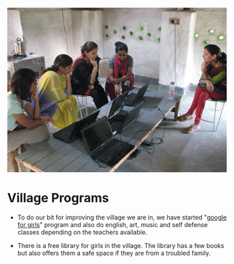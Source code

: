 <!--

Title: Village Programs

-->

![](/images/village01.jpg)

Village Programs
==

* To do our bit for improving the village we are in, we have started "[google for girls](/?p=google-for-girls)" program and also do english, art, music and self defense classes depending on the teachers available. 

* There is a free library for girls in the village. The library has a few books but also offers them a safe space if they are from a troubled family.


